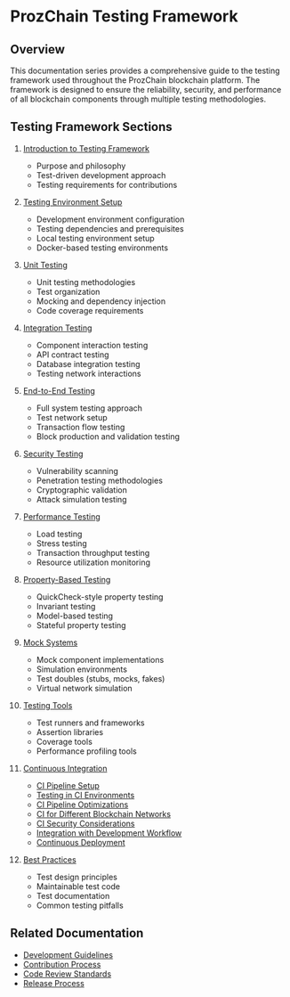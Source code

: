 # ProzChain Testing Framework

## Overview

This documentation series provides a comprehensive guide to the testing framework used throughout the ProzChain blockchain platform. The framework is designed to ensure the reliability, security, and performance of all blockchain components through multiple testing methodologies.

## Testing Framework Sections

1. [Introduction to Testing Framework](./testing-framework-introduction.md)
   - Purpose and philosophy
   - Test-driven development approach
   - Testing requirements for contributions

2. [Testing Environment Setup](./testing-framework-environment-setup.md)
   - Development environment configuration
   - Testing dependencies and prerequisites
   - Local testing environment setup
   - Docker-based testing environments

3. [Unit Testing](./testing-framework-unit-testing.md)
   - Unit testing methodologies
   - Test organization
   - Mocking and dependency injection
   - Code coverage requirements

4. [Integration Testing](./testing-framework-integration-testing.md)
   - Component interaction testing
   - API contract testing
   - Database integration testing
   - Testing network interactions

5. [End-to-End Testing](./testing-framework-e2e-testing.md)
   - Full system testing approach
   - Test network setup
   - Transaction flow testing
   - Block production and validation testing

6. [Security Testing](./testing-framework-security-testing.md)
   - Vulnerability scanning
   - Penetration testing methodologies
   - Cryptographic validation
   - Attack simulation testing

7. [Performance Testing](./testing-framework-performance-testing.md)
   - Load testing
   - Stress testing
   - Transaction throughput testing
   - Resource utilization monitoring

8. [Property-Based Testing](./testing-framework-property-testing.md)
   - QuickCheck-style property testing
   - Invariant testing
   - Model-based testing
   - Stateful property testing

9. [Mock Systems](./testing-framework-mock-systems.md)
   - Mock component implementations
   - Simulation environments
   - Test doubles (stubs, mocks, fakes)
   - Virtual network simulation

10. [Testing Tools](./testing-framework-tools.md)
    - Test runners and frameworks
    - Assertion libraries
    - Coverage tools
    - Performance profiling tools

11. [Continuous Integration](./testing-framework-ci-index.md)
    - [CI Pipeline Setup](./testing-framework-ci-setup.md)
    - [Testing in CI Environments](./testing-framework-ci-environments.md)
    - [CI Pipeline Optimizations](./testing-framework-ci-optimizations.md)
    - [CI for Different Blockchain Networks](./testing-framework-ci-networks.md)
    - [CI Security Considerations](./testing-framework-ci-security.md)
    - [Integration with Development Workflow](./testing-framework-ci-workflow.md)
    - [Continuous Deployment](./testing-framework-ci-deployment.md)

12. [Best Practices](./testing-framework-best-practices.md)
    - Test design principles
    - Maintainable test code
    - Test documentation
    - Common testing pitfalls

## Related Documentation

- [Development Guidelines](./development-guidelines.md)
- [Contribution Process](./contribution-process.md)
- [Code Review Standards](./code-review-standards.md)
- [Release Process](./release-process.md)
